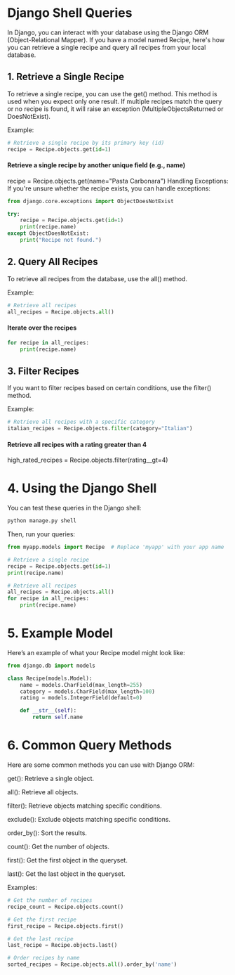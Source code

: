 # Django Shell Queries

In Django, you can interact with your database using the Django ORM (Object-Relational Mapper). If you have a model named Recipe, here's how you can retrieve a single recipe and query all recipes from your local database.


## 1. Retrieve a Single Recipe
To retrieve a single recipe, you can use the get() method. This method is used when you expect only one result. If multiple recipes match the query or no recipe is found, it will raise an exception (MultipleObjectsReturned or DoesNotExist).

Example:
```python
# Retrieve a single recipe by its primary key (id)
recipe = Recipe.objects.get(id=1)
```

#### Retrieve a single recipe by another unique field (e.g., name)
recipe = Recipe.objects.get(name="Pasta Carbonara")
Handling Exceptions:
If you're unsure whether the recipe exists, you can handle exceptions:

```python
from django.core.exceptions import ObjectDoesNotExist

try:
    recipe = Recipe.objects.get(id=1)
    print(recipe.name)
except ObjectDoesNotExist:
    print("Recipe not found.")
```


## 2. Query All Recipes
To retrieve all recipes from the database, use the all() method.

Example:
```python
# Retrieve all recipes
all_recipes = Recipe.objects.all()
```

#### Iterate over the recipes
```python
for recipe in all_recipes:
    print(recipe.name)
```


## 3. Filter Recipes
If you want to filter recipes based on certain conditions, use the filter() method.

Example:
```python
# Retrieve all recipes with a specific category
italian_recipes = Recipe.objects.filter(category="Italian")
```

#### Retrieve all recipes with a rating greater than 4
high_rated_recipes = Recipe.objects.filter(rating__gt=4)


# 4. Using the Django Shell
You can test these queries in the Django shell:

```bash
python manage.py shell
```

Then, run your queries:

```python
from myapp.models import Recipe  # Replace 'myapp' with your app name

# Retrieve a single recipe
recipe = Recipe.objects.get(id=1)
print(recipe.name)

# Retrieve all recipes
all_recipes = Recipe.objects.all()
for recipe in all_recipes:
    print(recipe.name)
```

# 5. Example Model
Here’s an example of what your Recipe model might look like:

```python
from django.db import models

class Recipe(models.Model):
    name = models.CharField(max_length=255)
    category = models.CharField(max_length=100)
    rating = models.IntegerField(default=0)

    def __str__(self):
        return self.name
```

# 6. Common Query Methods
Here are some common methods you can use with Django ORM:

get(): Retrieve a single object.

all(): Retrieve all objects.

filter(): Retrieve objects matching specific conditions.

exclude(): Exclude objects matching specific conditions.

order_by(): Sort the results.

count(): Get the number of objects.

first(): Get the first object in the queryset.

last(): Get the last object in the queryset.

Examples:
```python
# Get the number of recipes
recipe_count = Recipe.objects.count()

# Get the first recipe
first_recipe = Recipe.objects.first()

# Get the last recipe
last_recipe = Recipe.objects.last()

# Order recipes by name
sorted_recipes = Recipe.objects.all().order_by('name')
```

